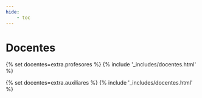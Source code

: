 ```yaml
---
hide:
    - toc
---
```

# Docentes

{% set docentes=extra.profesores %}
{% include '_includes/docentes.html' %}

{% set docentes=extra.auxiliares %}
{% include '_includes/docentes.html' %}
